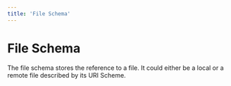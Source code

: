 ```yaml
---
title: 'File Schema'
---
```


# File Schema

The file schema stores the reference to a file. It could either be a local or a remote file described by its
URI Scheme.




